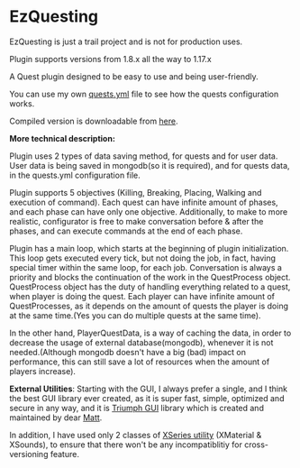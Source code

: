 # EzQuesting
EzQuesting is just a trail project and is not for production uses.

Plugin supports versions from 1.8.x all the way to 1.17.x

A Quest plugin designed to be easy to use and being user-friendly.

You can use my own [quests.yml](https://github.com/ItzAmirreza/EzQuesting/blob/master/src/main/resources/quests.yml) file to see how the quests configuration works.

Compiled version is downloadable from [here](https://cdn.discordapp.com/attachments/902581431019135029/912845176651804682/EzQuesting-1.0.jar).

**More technical description:**

Plugin uses 2 types of data saving method, for quests and for user data. 
User data is being saved in mongodb(so it is required), and for quests data, in the quests.yml configuration file.

Plugin supports 5 objectives (Killing, Breaking, Placing, Walking and execution of command).
Each quest can have infinite amount of phases, and each phase can have only one objective. Additionally, to make to more realistic, configurator is free to make conversation before & after the phases, and can execute commands at the end of each phase.

Plugin has a main loop, which starts at the beginning of plugin initialization. This loop gets executed every tick, but not doing the job, in fact, having special timer within the same loop, for each job. Conversation is always a priority and blocks the continuation of the work in the QuestProcess object. QuestProcess object has the duty of handling everything related to a quest, when player is doing the quest. Each player can have infinite amount of QuestProcesses, as it depends on the amount of quests the player is doing at the same time.(Yes you can do multiple quests at the same time).

In the other hand, PlayerQuestData, is a way of caching the data, in order to decrease the usage of external database(mongodb), whenever it is not needed.(Although mongodb doesn't have a big (bad) impact on performance, this can still save a lot of resources when the amount of players increase).

**External Utilities**:
Starting with the GUI, I always prefer a single, and I think the best GUI library ever created, as it is super fast, simple, optimized and secure in any way, and it is [Triumph GUI](https://github.com/TriumphTeam/triumph-gui) library which is created and maintained by dear [Matt](https://github.com/ipsk).

In addition, I have used only 2 classes of [XSeries utility](https://github.com/CryptoMorin/XSeries) (XMaterial & XSounds), to ensure that there won't be any incompatiblitiy for cross-versioning feature.
